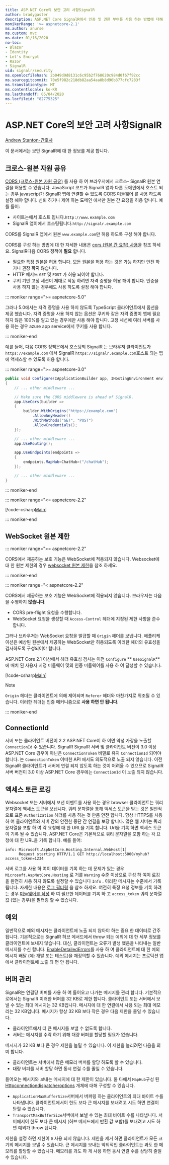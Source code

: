 ```yaml
---
title: ASP.NET Core의 보안 고려 사항SignalR
author: bradygaster
description: ASP.NET Core SignalR에서 인증 및 권한 부여를 사용 하는 방법에 대해 알아봅니다.
monikerRange: '>= aspnetcore-2.1'
ms.author: anurse
ms.custom: mvc
ms.date: 01/16/2020
no-loc:
- Blazor
- Identity
- Let's Encrypt
- Razor
- SignalR
uid: signalr/security
ms.openlocfilehash: 2b049d9d8131c6c95b2f768620c984d0f67f92cc
ms.sourcegitcommit: 70e5f982c218db82aa54aa8b8d96b377cfc7283f
ms.translationtype: MT
ms.contentlocale: ko-KR
ms.lasthandoff: 05/04/2020
ms.locfileid: "82775325"
---
```

# <a name="security-considerations-in-aspnet-core-signalr"></a>ASP.NET Core의 보안 고려 사항SignalR

[Andrew Stanton-간호사](https://twitter.com/anurse)

이 문서에서는 보안 SignalR에 대 한 정보를 제공 합니다.

## <a name="cross-origin-resource-sharing"></a>크로스-원본 자원 공유

[CORS (크로스-원본 자원 공유)](https://www.w3.org/TR/cors/) 를 사용 하 여 브라우저에서 크로스- SignalR 원본 연결을 허용할 수 있습니다. JavaScript 코드가 SignalR 앱과 다른 도메인에서 호스트 되는 경우 javascript가 SignalR 앱에 연결할 수 있도록 [CORS 미들웨어](xref:security/cors) 를 사용 하도록 설정 해야 합니다. 신뢰 하거나 제어 하는 도메인 에서만 원본 간 요청을 허용 합니다. 예를 들어:

* 사이트는에서 호스트 됩니다.`http://www.example.com`
* SignalR 앱이에서 호스팅됩니다.`http://signalr.example.com`

CORS를 SignalR 앱에서 원본 `www.example.com`만 허용 하도록 구성 해야 합니다.

CORS를 구성 하는 방법에 대 한 자세한 내용은 [cors (원본 간 요청) 사용](xref:security/cors)을 참조 하세요. SignalR다음 CORS 정책이 **필요** 합니다.

* 필요한 특정 원본을 허용 합니다. 모든 원본을 허용 하는 것은 가능 하지만 안전 하거나 권장 **하지** 않습니다.
* HTTP 메서드 `GET` 및 `POST` 가 허용 되어야 합니다.
* 쿠키 기반 고정 세션이 제대로 작동 하려면 자격 증명을 허용 해야 합니다. 인증을 사용 하지 않는 경우에도 사용 하도록 설정 해야 합니다.

::: moniker range=">= aspnetcore-5.0"

그러나 5.0에서는 자격 증명을 사용 하지 않도록 TypeScript 클라이언트에서 옵션을 제공 했습니다.
자격 증명을 사용 하지 않는 옵션은 쿠키와 같은 자격 증명이 앱에 필요 하지 않은 100%를 알고 있는 경우에만 사용 해야 합니다. 고정 세션에 여러 서버를 사용 하는 경우 azure app service에서 쿠키를 사용 합니다.

::: moniker-end

예를 들어, 다음 CORS 정책은에서 호스팅되 SignalR 는 브라우저 클라이언트가 `https://example.com` 에서 SignalR `https://signalr.example.com`호스트 되는 앱에 액세스할 수 있도록 허용 합니다.

::: moniker range=">= aspnetcore-3.0"

```csharp
public void Configure(IApplicationBuilder app, IHostingEnvironment env)
{
    // ... other middleware ...

    // Make sure the CORS middleware is ahead of SignalR.
    app.UseCors(builder =>
    {
        builder.WithOrigins("https://example.com")
            .AllowAnyHeader()
            .WithMethods("GET", "POST")
            .AllowCredentials();
    });

    // ... other middleware ...
    app.UseRouting();

    app.UseEndpoints(endpoints =>
    {
        endpoints.MapHub<ChatHub>("/chatHub");
    });

    // ... other middleware ...
}
```

::: moniker-end

::: moniker range="<= aspnetcore-2.2"

[!code-csharp[Main](security/sample/Startup.cs?name=snippet1)]

::: moniker-end

## <a name="websocket-origin-restriction"></a>WebSocket 원본 제한

::: moniker range=">= aspnetcore-2.2"

CORS에서 제공하는 보호 기능은 WebSocket에 적용되지 않습니다. Websocket에 대 한 원본 제한의 경우 [websocket 원본 제한](xref:fundamentals/websockets#websocket-origin-restriction)을 참조 하세요.

::: moniker-end

::: moniker range="< aspnetcore-2.2"

CORS에서 제공하는 보호 기능은 WebSocket에 적용되지 않습니다. 브라우저는 다음을 수행하지 **않습니다**.

* CORS pre-flight 요청을 수행합니다.
* WebSocket 요청을 생성할 때 `Access-Control` 헤더에 지정된 제한 사항을 준수합니다.

그러나 브라우저는 WebSocket 요청을 발급할 때 `Origin` 헤더를 보냅니다. 애플리케이션은 예상된 원본에서 제공하는 WebSocket만 허용되도록 이러한 헤더의 유효성을 검사하도록 구성되어야 합니다.

ASP.NET Core 2.1 이상에서 헤더 유효성 검사는 이전 `Configure` ** `UseSignalR`** 에 배치 된 사용자 지정 미들웨어 및의 인증 미들웨어를 사용 하 여 달성할 수 있습니다.

[!code-csharp[Main](security/sample/Startup.cs?name=snippet2)]

> [!NOTE]
> `Origin` 헤더는 클라이언트에 의해 제어되며 `Referer` 헤더와 마찬가지로 위조될 수 있습니다. 이러한 헤더는 인증 메커니즘으로 **사용 하면 안 됩니다.**

::: moniker-end

## <a name="connectionid"></a>ConnectionId

서버 또는 클라이언트 버전이 2.2 ASP.NET Core이 하 이면 악성 가장을 노출할 `ConnectionId` 수 있습니다. SignalR SignalR 서버 및 클라이언트 버전이 3.0 이상 ASP.NET Core 경우이 아닌은 `ConnectionToken` 비밀로 유지 `ConnectionId` 되어야 합니다. 는 `ConnectionToken` 어떠한 API 에서도 의도적으로 노출 되지 않습니다.  이전 SignalR 클라이언트가 서버에 연결 되지 않도록 하는 것이 어려울 수 있으므로 SignalR 서버 버전이 3.0 이상 ASP.NET Core 경우에는 `ConnectionId` 이 노출 되지 않습니다.

## <a name="access-token-logging"></a>액세스 토큰 로깅

Websocket 또는 서버에서 보낸 이벤트를 사용 하는 경우 browser 클라이언트는 쿼리 문자열에 액세스 토큰을 보냅니다. 쿼리 문자열을 통해 액세스 토큰을 받는 것은 일반적으로 표준 `Authorization` 헤더를 사용 하는 것 만큼 안전 합니다. 항상 HTTPS를 사용 하 여 클라이언트와 서버 간의 안전한 종단 간 연결을 보장 합니다. 많은 웹 서버는 쿼리 문자열을 포함 하 여 각 요청에 대 한 URL을 기록 합니다. Url을 기록 하면 액세스 토큰이 기록 될 수 있습니다. ASP.NET Core은 기본적으로 쿼리 문자열을 포함 하는 각 요청에 대 한 URL을 기록 합니다. 예를 들어:

```
info: Microsoft.AspNetCore.Hosting.Internal.WebHost[1]
      Request starting HTTP/1.1 GET http://localhost:5000/myhub?access_token=1234
```

서버 로그를 사용 하 여이 데이터를 기록 하는 데 문제가 있는 경우 `Microsoft.AspNetCore.Hosting` 로 거를 `Warning` 수준 이상으로 구성 하 여이 로깅을 완전히 사용 하지 않도록 설정할 수 있습니다 `Info` . 이러한 메시지는 수준에서 기록 됩니다. 자세한 내용은 [로그 필터링](xref:fundamentals/logging/index#log-filtering) 을 참조 하세요. 여전히 특정 요청 정보를 기록 하려는 경우 [미들웨어를 작성](xref:fundamentals/middleware/write) 하 여 필요한 데이터를 기록 하 고 `access_token` 쿼리 문자열 값 (있는 경우)을 필터링 할 수 있습니다.

## <a name="exceptions"></a>예외

일반적으로 예외 메시지는 클라이언트에 노출 되지 않아야 하는 중요 한 데이터로 간주 됩니다. 기본적으로는 SignalR 허브 메서드에서 throw 되는 예외에 대 한 세부 정보를 클라이언트에 보내지 않습니다. 대신, 클라이언트는 오류가 발생 했음을 나타내는 일반 메시지를 수신 합니다. [EnableDetailedErrors](xref:signalr/configuration#configure-server-options)를 사용 하 여 클라이언트에 대 한 예외 메시지 배달 (예: 개발 또는 테스트)을 재정의할 수 있습니다. 예외 메시지는 프로덕션 앱에서 클라이언트에 노출 되 면 안 됩니다.

## <a name="buffer-management"></a>버퍼 관리

SignalR는 연결당 버퍼를 사용 하 여 들어오고 나가는 메시지를 관리 합니다. 기본적으로에서는 SignalR 이러한 버퍼를 32 KB로 제한 합니다. 클라이언트 또는 서버에서 보낼 수 있는 최대 메시지는 32 KB입니다. 메시지에 대 한 연결에서 사용 되는 최대 메모리는 32 KB입니다. 메시지가 항상 32 KB 보다 작은 경우 다음 제한을 줄일 수 있습니다.

* 클라이언트에서 더 큰 메시지를 보낼 수 없도록 합니다.
* 서버는 메시지를 수락 하기 위해 대량 버퍼를 할당할 필요가 없습니다.

메시지가 32 KB 보다 큰 경우 제한을 늘릴 수 있습니다. 이 제한을 늘리려면 다음을 의미 합니다.

* 클라이언트는 서버에서 많은 메모리 버퍼를 할당 하도록 할 수 있습니다.
* 대량 버퍼를 서버 할당 하면 동시 연결 수를 줄일 수 있습니다.

들어오는 메시지와 보내는 메시지에 대 한 제한이 있습니다. 둘 다에서 `MapHub`구성 된 [Httpconnectiondispatcheroptions](xref:signalr/configuration#configure-server-options) 개체에 대해 구성할 수 있습니다.

* `ApplicationMaxBufferSize`서버에서 버퍼링 하는 클라이언트의 최대 바이트 수를 나타냅니다. 클라이언트에서이 한도 보다 큰 메시지를 보내려고 시도 하면 연결이 닫힐 수 있습니다.
* `TransportMaxBufferSize`서버에서 보낼 수 있는 최대 바이트 수를 나타냅니다. 서버에서이 한도 보다 큰 메시지 (허브 메서드에서 반환 값 포함)를 보내려고 시도 하면 예외가 throw 됩니다.

제한을 설정 하면 제한이 `0` 사용 되지 않습니다. 제한을 제거 하면 클라이언트가 모든 크기의 메시지를 보낼 수 있습니다. 큰 메시지를 보내는 악의적인 클라이언트는 과도 한 메모리를 할당할 수 있습니다. 메모리를 과도 하 게 사용 하면 동시 연결 수를 상당히 줄일 수 있습니다.
